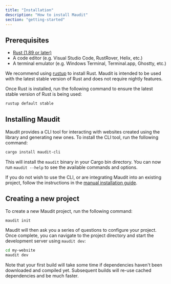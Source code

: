 ```yaml
---
title: "Installation"
description: "How to install Maudit"
section: "getting-started"
---
```


## Prerequisites

- [Rust (1.89 or later)](https://www.rust-lang.org)
- A code editor (e.g. Visual Studio Code, RustRover, Helix, etc.)
- A terminal emulator (e.g. Windows Terminal, Terminal.app, Ghostty, etc.)

We recommend using [rustup](https://rustup.rs/) to install Rust. Maudit is intended to be used with the latest stable version of Rust and does not require nightly features.

Once Rust is installed, run the following command to ensure the latest stable version of Rust is being used:

```bash
rustup default stable
```

## Installing Maudit

Maudit provides a CLI tool for interacting with websites created using the library and generating new ones. To install the CLI tool, run the following command:

```bash
cargo install maudit-cli
```

This will install the `maudit` binary in your Cargo bin directory. You can now run `maudit --help` to see the available commands and options.

If you do not wish to use the CLI, or are integrating Maudit into an existing project, follow the instructions in the [manual installation guide](/docs/manual-install).

## Creating a new project

To create a new Maudit project, run the following command:

```bash
maudit init
```

Maudit will then ask you a series of questions to configure your project. Once complete, you can navigate to the project directory and start the development server using `maudit dev`:

```bash
cd my-website
maudit dev
```

Note that your first build will take some time if dependencies haven't been downloaded and compiled yet. Subsequent builds will re-use cached dependencies and be much faster.
